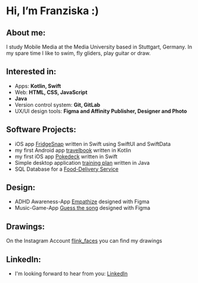 # Hi, I’m Franziska :) 

## About me: 
I study Mobile Media at the Media University based in Stuttgart, Germany. In my spare time I like to swim, fly gliders, play guitar or draw. 


## Interested in: 
- Apps: **Kotlin, Swift**
- Web: **HTML, CSS, JavaScript**
- **Java**
- Version control system: **Git, GitLab**
- UX/UI design tools: **Figma and Affinity Publisher, Designer and Photo**

## Software Projects: 
- iOS app [FridgeSnap](https://github.com/FLink30/FridgeSnap) written in Swift using SwiftUI and SwiftData
- my first Android app [travelbook](https://github.com/FLink30/travelbook) written in Kotlin
- my first iOS app [Pokedeck](https://github.com/FLink30/Pokedeck) written in Swift
- Simple desktop application [training plan](https://github.com/FLink30/trainingplan) written in Java
- SQL Database for a [Food-Delivery Service](https://github.com/FLink30/Delivery-service)

## Design: 
- ADHD Awareness-App [Empathize](https://github.com/FLink30/Empathize) designed with Figma
- Music-Game-App [Guess the song](https://github.com/FLink30/Guess-the-song) designed with Figma

## Drawings: 
On the Instagram Account [flink_faces](https://www.instagram.com/flink_faces/?hl=de) you can find my drawings

## LinkedIn: 
- I'm looking forward to hear from you: [LinkedIn](https://www.linkedin.com/in/franziska-link-b81241295/)
